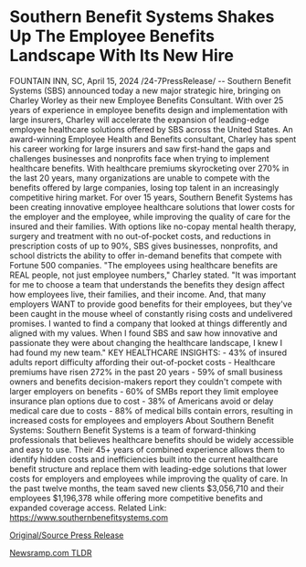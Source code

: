 # Southern Benefit Systems Shakes Up The Employee Benefits Landscape With Its New Hire

FOUNTAIN INN, SC, April 15, 2024 /24-7PressRelease/ -- Southern Benefit Systems (SBS) announced today a new major strategic hire, bringing on Charley Worley as their new Employee Benefits Consultant. With over 25 years of experience in employee benefits design and implementation with large insurers, Charley will accelerate the expansion of leading-edge employee healthcare solutions offered by SBS across the United States.  An award-winning Employee Health and Benefits consultant, Charley has spent his career working for large insurers and saw first-hand the gaps and challenges businesses and nonprofits face when trying to implement healthcare benefits. With healthcare premiums skyrocketing over 270% in the last 20 years, many organizations are unable to compete with the benefits offered by large companies, losing top talent in an increasingly competitive hiring market.   For over 15 years, Southern Benefit Systems has been creating innovative employee healthcare solutions that lower costs for the employer and the employee, while improving the quality of care for the insured and their families. With options like no-copay mental health therapy, surgery and treatment with no out-of-pocket costs, and reductions in prescription costs of up to 90%, SBS gives businesses, nonprofits, and school districts the ability to offer in-demand benefits that compete with Fortune 500 companies.   "The employees using healthcare benefits are REAL people, not just employee numbers," Charley stated. "It was important for me to choose a team that understands the benefits they design affect how employees live, their families, and their income. And, that many employers WANT to provide good benefits for their employees, but they've been caught in the mouse wheel of constantly rising costs and undelivered promises. I wanted to find a company that looked at things differently and aligned with my values. When I found SBS and saw how innovative and passionate they were about changing the healthcare landscape, I knew I had found my new team."  KEY HEALTHCARE INSIGHTS: - 43% of insured adults report difficulty affording their out-of-pocket costs - Healthcare premiums have risen 272% in the past 20 years - 59% of small business owners and benefits decision-makers report they couldn't compete with larger employers on benefits - 60% of SMBs report they limit employee insurance plan options due to cost - 38% of Americans avoid or delay medical care due to costs - 88% of medical bills contain errors, resulting in increased costs for employees and employers  About Southern Benefit Systems: Southern Benefit Systems is a team of forward-thinking professionals that believes healthcare benefits should be widely accessible and easy to use. Their 45+ years of combined experience allows them to identify hidden costs and inefficiencies built into the current healthcare benefit structure and replace them with leading-edge solutions that lower costs for employers and employees while improving the quality of care. In the past twelve months, the team saved new clients $3,056,710 and their employees $1,196,378 while offering more competitive benefits and expanded coverage access.  Related Link: https://www.southernbenefitsystems.com 

[Original/Source Press Release](https://www.24-7pressrelease.com/press-release/509995/southern-benefit-systems-shakes-up-the-employee-benefits-landscape-with-its-new-hire) 

[Newsramp.com TLDR](https://newsramp.com/None) 